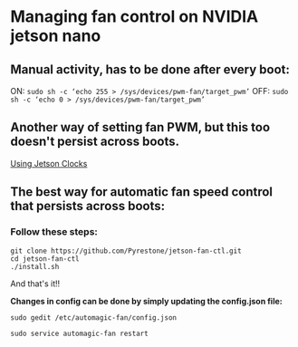 # Managing fan control on NVIDIA jetson nano

## Manual activity, has to be done after every boot:

ON: `sudo sh -c ‘echo 255 > /sys/devices/pwm-fan/target_pwm’`
OFF: `sudo sh -c ‘echo 0 > /sys/devices/pwm-fan/target_pwm’`

## Another way of setting fan PWM, but this too doesn't persist across boots.

[Using Jetson Clocks](https://arcanesciencelab.wordpress.com/2019/12/23/jason-nano-and-using-jason_clocks-for-the-fan/)



## The best way for automatic fan speed control that persists across boots:

[](https://github.com/Pyrestone/jetson-fan-ctl)


### Follow these steps:
```
git clone https://github.com/Pyrestone/jetson-fan-ctl.git
cd jetson-fan-ctl
./install.sh
```

And that's it!!



**Changes in config can be done by simply updating the config.json file:**

`sudo gedit /etc/automagic-fan/config.json`

`sudo service automagic-fan restart`

